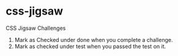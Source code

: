 # css-jigsaw
CSS Jigsaw Challenges
1. Mark as Checked under done when you complete a challenge. 
1. Mark as checked under test when you passed the test on it. 
